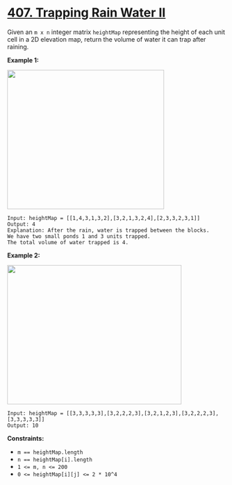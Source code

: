 # [407. Trapping Rain Water II](https://leetcode.com/problems/trapping-rain-water-ii/description/)

Given an `m x n` integer matrix `heightMap` representing the height of each unit cell in a 2D elevation map, return the volume of water it can trap after raining.

**Example 1:**

<img alt="" src="https://assets.leetcode.com/uploads/2021/04/08/trap1-3d.jpg" style="width: 361px; height: 321px;">

```
Input: heightMap = [[1,4,3,1,3,2],[3,2,1,3,2,4],[2,3,3,2,3,1]]
Output: 4
Explanation: After the rain, water is trapped between the blocks.
We have two small ponds 1 and 3 units trapped.
The total volume of water trapped is 4.
```

**Example 2:**

<img alt="" src="https://assets.leetcode.com/uploads/2021/04/08/trap2-3d.jpg" style="width: 401px; height: 321px;">

```
Input: heightMap = [[3,3,3,3,3],[3,2,2,2,3],[3,2,1,2,3],[3,2,2,2,3],[3,3,3,3,3]]
Output: 10
```

**Constraints:**

- `m == heightMap.length`
- `n == heightMap[i].length`
- `1 <= m, n <= 200`
- `0 <= heightMap[i][j] <= 2 * 10^4`
